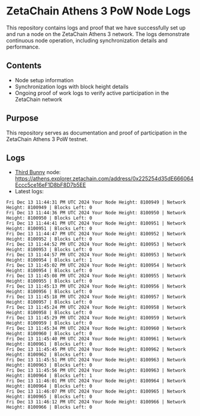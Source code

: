 # ZetaChain Athens 3 PoW Node Logs
This repository contains logs and proof that we have successfully set up and run a node on the ZetaChain Athens 3 network. The logs demonstrate continuous node operation, including synchronization details and performance.

## Contents
- Node setup information
- Synchronization logs with block height details
- Ongoing proof of work logs to verify active participation in the ZetaChain network

## Purpose
This repository serves as documentation and proof of participation in the ZetaChain Athens 3 PoW testnet.

## Logs

- [Third Bunny](https://thirdbunny.xyz/) node: https://athens.explorer.zetachain.com/address/0x225254d35dE666064Eccc5ce16eF1D8bF8D7b5EE
- Latest logs:
```
Fri Dec 13 11:44:31 PM UTC 2024 Your Node Height: 8100949 | Network Height: 8100949 | Blocks Left: 0
Fri Dec 13 11:44:36 PM UTC 2024 Your Node Height: 8100950 | Network Height: 8100950 | Blocks Left: 0
Fri Dec 13 11:44:41 PM UTC 2024 Your Node Height: 8100951 | Network Height: 8100951 | Blocks Left: 0
Fri Dec 13 11:44:47 PM UTC 2024 Your Node Height: 8100952 | Network Height: 8100952 | Blocks Left: 0
Fri Dec 13 11:44:52 PM UTC 2024 Your Node Height: 8100953 | Network Height: 8100953 | Blocks Left: 0
Fri Dec 13 11:44:57 PM UTC 2024 Your Node Height: 8100953 | Network Height: 8100954 | Blocks Left: 1
Fri Dec 13 11:45:02 PM UTC 2024 Your Node Height: 8100954 | Network Height: 8100954 | Blocks Left: 0
Fri Dec 13 11:45:08 PM UTC 2024 Your Node Height: 8100955 | Network Height: 8100955 | Blocks Left: 0
Fri Dec 13 11:45:13 PM UTC 2024 Your Node Height: 8100956 | Network Height: 8100956 | Blocks Left: 0
Fri Dec 13 11:45:18 PM UTC 2024 Your Node Height: 8100957 | Network Height: 8100957 | Blocks Left: 0
Fri Dec 13 11:45:24 PM UTC 2024 Your Node Height: 8100958 | Network Height: 8100958 | Blocks Left: 0
Fri Dec 13 11:45:29 PM UTC 2024 Your Node Height: 8100959 | Network Height: 8100959 | Blocks Left: 0
Fri Dec 13 11:45:34 PM UTC 2024 Your Node Height: 8100960 | Network Height: 8100960 | Blocks Left: 0
Fri Dec 13 11:45:40 PM UTC 2024 Your Node Height: 8100961 | Network Height: 8100961 | Blocks Left: 0
Fri Dec 13 11:45:45 PM UTC 2024 Your Node Height: 8100962 | Network Height: 8100962 | Blocks Left: 0
Fri Dec 13 11:45:51 PM UTC 2024 Your Node Height: 8100963 | Network Height: 8100963 | Blocks Left: 0
Fri Dec 13 11:45:56 PM UTC 2024 Your Node Height: 8100963 | Network Height: 8100964 | Blocks Left: 1
Fri Dec 13 11:46:01 PM UTC 2024 Your Node Height: 8100964 | Network Height: 8100964 | Blocks Left: 0
Fri Dec 13 11:46:07 PM UTC 2024 Your Node Height: 8100965 | Network Height: 8100965 | Blocks Left: 0
Fri Dec 13 11:46:12 PM UTC 2024 Your Node Height: 8100966 | Network Height: 8100966 | Blocks Left: 0
```
